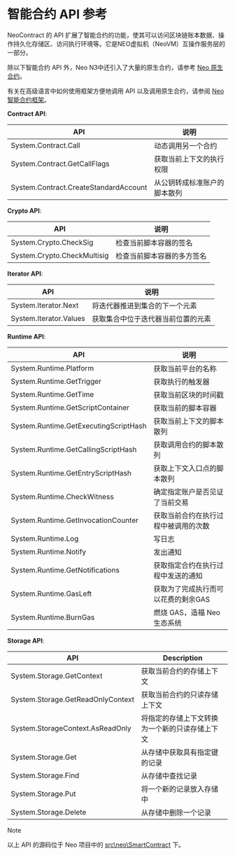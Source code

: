 # 智能合约 API 参考

NeoContract 的 API 扩展了智能合约的功能，使其可以访问区块链账本数据、操作持久化存储区、访问执行环境等。它是NEO虚拟机（NeoVM）互操作服务层的一部分。

除以下智能合约 API 外，Neo N3中还引入了大量的原生合约，请参考 [Neo 原生合约](native.md)。

有关在高级语言中如何使用框架方便地调用 API 以及调用原生合约，请参阅 [Neo智能合约框架](fw.md)。

**Contract API**:

| API                                   | 说明                         |
| ------------------------------------- | ---------------------------- |
| System.Contract.Call                  | 动态调用另一个合约           |
| System.Contract.GetCallFlags          | 获取当前上下文的执行权限     |
| System.Contract.CreateStandardAccount | 从公钥转成标准账户的脚本散列 |

**Crypto API**:

| API                         | 说明                       |
| --------------------------- | -------------------------- |
| System.Crypto.CheckSig      | 检查当前脚本容器的签名     |
| System.Crypto.CheckMultisig | 检查当前脚本容器的多方签名 |

**Iterator API**:

| API                    | 说明                               |
| ---------------------- | ---------------------------------- |
| System.Iterator.Next   | 将迭代器推进到集合的下一个元素     |
| System.Iterator.Values | 获取集合中位于迭代器当前位置的元素 |

**Runtime API**:

| API                                   | 说明                                 |
| ------------------------------------- | ------------------------------------ |
| System.Runtime.Platform               | 获取当前平台的名称                   |
| System.Runtime.GetTrigger             | 获取执行的触发器                     |
| System.Runtime.GetTime                | 获取当前区块的时间戳                 |
| System.Runtime.GetScriptContainer     | 获取当前的脚本容器                   |
| System.Runtime.GetExecutingScriptHash | 获取当前上下文的脚本散列             |
| System.Runtime.GetCallingScriptHash   | 获取调用合约的脚本散列               |
| System.Runtime.GetEntryScriptHash     | 获取上下文入口点的脚本散列           |
| System.Runtime.CheckWitness           | 确定指定账户是否见证了当前交易       |
| System.Runtime.GetInvocationCounter   | 获取当前合约在执行过程中被调用的次数 |
| System.Runtime.Log                    | 写日志                               |
| System.Runtime.Notify                 | 发出通知                             |
| System.Runtime.GetNotifications       | 获取指定合约在执行过程中发送的通知   |
| System.Runtime.GasLeft                | 获取为了完成执行而可以花费的剩余GAS  |
| System.Runtime.BurnGas                | 燃烧 GAS，造福 Neo 生态系统          |

**Storage API**:

| API                               | Description                                    |
| --------------------------------- | ---------------------------------------------- |
| System.Storage.GetContext         | 获取当前合约的存储上下文                       |
| System.Storage.GetReadOnlyContext | 获取当前合约的只读存储上下文                   |
| System.StorageContext.AsReadOnly  | 将指定的存储上下文转换为一个新的只读存储上下文 |
| System.Storage.Get                | 从存储中获取具有指定键的记录                   |
| System.Storage.Find               | 从存储中查找记录                               |
| System.Storage.Put                | 将一个新的记录放入存储中                       |
| System.Storage.Delete             | 从存储中删除一个记录                           |


> [!Note]
>
> 以上 API 的源码位于 Neo 项目中的 [src\neo\SmartContract](https://github.com/neo-project/neo/tree/master/src/neo/SmartContract) 下。